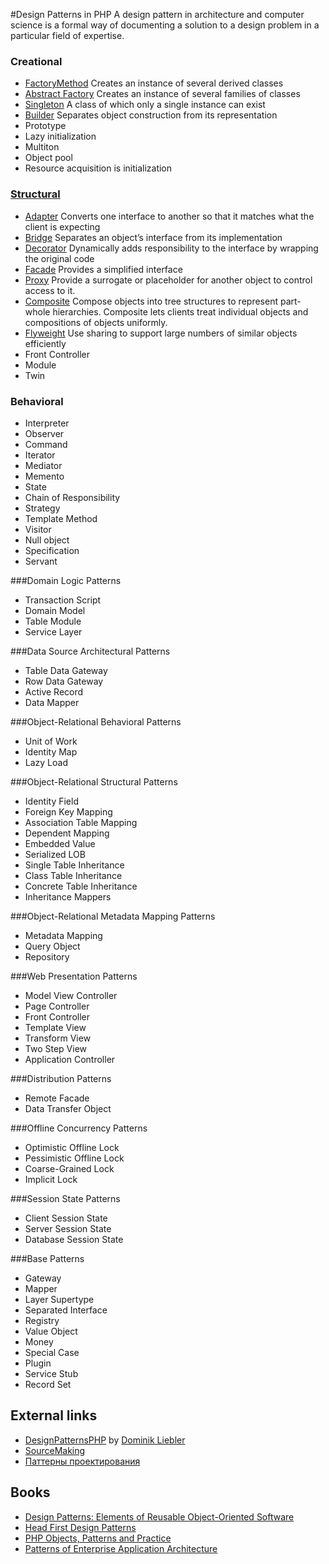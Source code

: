 #Design Patterns in PHP
A design pattern in architecture and computer science is a formal way of documenting a solution to a design problem in
a particular field of expertise.

### Creational
* [FactoryMethod](creational/factoryMethod) Creates an instance of several derived classes
* [Abstract Factory](creational/abstractFactory) Creates an instance of several families of classes
* [Singleton](creational/singleton) A class of which only a single instance can exist
* [Builder](creational/builder) Separates object construction from its representation
* Prototype
* Lazy initialization
* Multiton
* Object pool
* Resource acquisition is initialization

### [Structural](structural)
* [Adapter](structural/adapter) Converts one interface to another so that it matches what the client is expecting
* [Bridge](structural/bridge) Separates an object’s interface from its implementation
* [Decorator](structural/decorator) Dynamically adds responsibility to the interface by wrapping the original code
* [Facade](structural/facade) Provides a simplified interface
* [Proxy](structural/proxy) Provide a surrogate or placeholder for another object to control access to it.
* [Composite](structural/composite) Compose objects into tree structures to represent part-whole hierarchies.
Composite lets clients treat individual objects and compositions of objects uniformly.
* [Flyweight](structural/flyweight) Use sharing to support large numbers of similar objects efficiently
* Front Controller
* Module
* Twin

### Behavioral
* Interpreter
* Observer
* Command
* Iterator
* Mediator
* Memento
* State
* Chain of Responsibility
* Strategy
* Template Method
* Visitor
* Null object
* Specification
* Servant

###Domain Logic Patterns
* Transaction Script
* Domain Model
* Table Module
* Service Layer

###Data Source Architectural Patterns
* Table Data Gateway
* Row Data Gateway
* Active Record
* Data Mapper

###Object-Relational Behavioral Patterns
* Unit of Work
* Identity Map
* Lazy Load

###Object-Relational Structural Patterns
* Identity Field
* Foreign Key Mapping
* Association Table Mapping
* Dependent Mapping
* Embedded Value
* Serialized LOB
* Single Table Inheritance
* Class Table Inheritance
* Concrete Table Inheritance
* Inheritance Mappers

###Object-Relational Metadata Mapping Patterns
* Metadata Mapping
* Query Object
* Repository

###Web Presentation Patterns
* Model View Controller
* Page Controller
* Front Controller
* Template View
* Transform View
* Two Step View
* Application Controller

###Distribution Patterns
* Remote Facade
* Data Transfer Object

###Offline Concurrency Patterns
* Optimistic Offline Lock
* Pessimistic Offline Lock
* Coarse-Grained Lock
* Implicit Lock

###Session State Patterns
* Client Session State
* Server Session State
* Database Session State

###Base Patterns
* Gateway
* Mapper
* Layer Supertype
* Separated Interface
* Registry
* Value Object
* Money
* Special Case
* Plugin
* Service Stub
* Record Set

## External links
* [DesignPatternsPHP](https://github.com/domnikl/DesignPatternsPHP#designpatternsphp) by [Dominik Liebler](https://github.com/domnikl)
* [SourceMaking](http://sourcemaking.com/design_patterns)
* [Паттерны проектирования](http://habrahabr.ru/post/84706/)

## Books
* [Design Patterns: Elements of Reusable Object-Oriented Software](http://amzn.com/0201633612)
* [Head First Design Patterns](http://amzn.com/0596007124)
* [PHP Objects, Patterns and Practice](http://amzn.com/143022925X)
* [Patterns of Enterprise Application Architecture](http://amzn.com/0321127420)